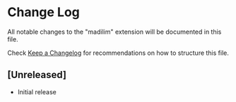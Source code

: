 # Change Log

All notable changes to the "madilim" extension will be documented in this file.

Check [Keep a Changelog](http://keepachangelog.com/) for recommendations on how to structure this file.

## [Unreleased]

- Initial release
